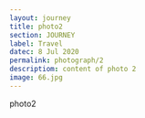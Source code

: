 ```yaml
---
layout: journey
title: photo2
section: JOURNEY
label: Travel
datec: 8 Jul 2020
permalink: photograph/2
descriptiom: content of photo 2
image: 66.jpg
---
```


photo2